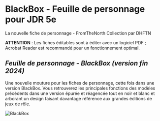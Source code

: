 # BlackBox - Feuille de personnage pour JDR 5e
La nouvelle fiche de personnage - FromTheNorth Collection par DHFTN

**ATTENTION** : Les fiches éditables sont à éditer avec un logiciel PDF ; Acrobat Reader est recommandé pour un fonctionnement optimal.

## _Feuille de personnage - BlackBox (version fin 2024)_

Une nouvelle mouture pour les fiches de personnage, cette fois dans une version BlackBox. Vous retrouverez les principales fonctions des modèles précédents dans une version épurée et réagencée tout en noir et blanc et arborant un design faisant davantage référence aux grandes éditions de jeux de rôle.

![BlackBox](https://black-book-editions.fr/contenu/users/78375/image/mockip.jpg)
